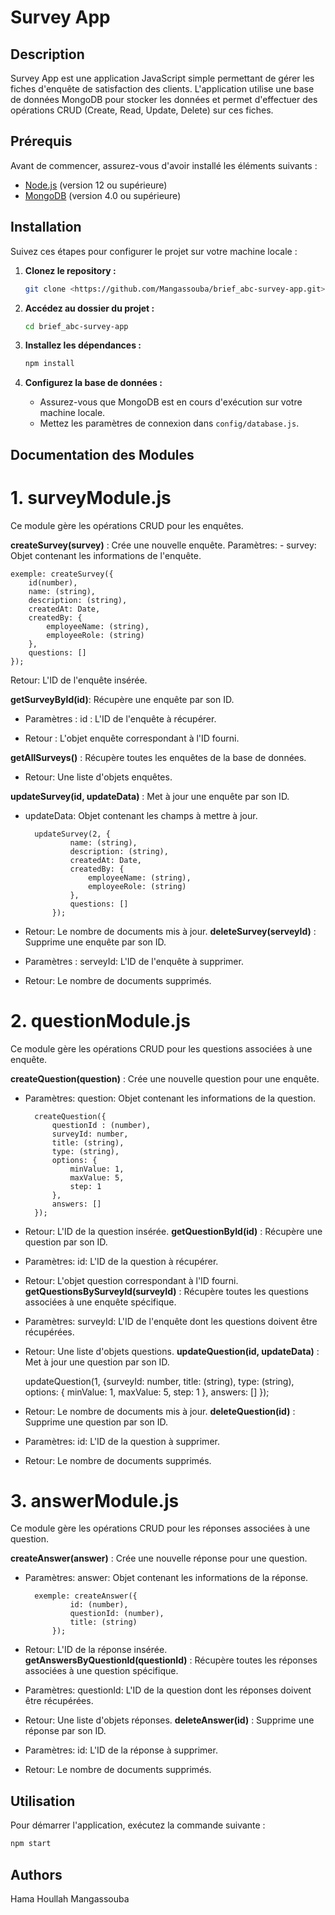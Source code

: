 # Survey App

## Description

Survey App est une application JavaScript simple permettant de gérer les fiches d'enquête de satisfaction des clients. L'application utilise une base de données MongoDB pour stocker les données et permet d'effectuer des opérations CRUD (Create, Read, Update, Delete) sur ces fiches.

## Prérequis

Avant de commencer, assurez-vous d'avoir installé les éléments suivants :

- [Node.js](https://nodejs.org/) (version 12 ou supérieure)
- [MongoDB](https://www.mongodb.com/try/download/community) (version 4.0 ou supérieure)

## Installation

Suivez ces étapes pour configurer le projet sur votre machine locale :

1. **Clonez le repository :**

    ```bash
    git clone <https://github.com/Mangassouba/brief_abc-survey-app.git>
    ```

2. **Accédez au dossier du projet :**

    ```bash
    cd brief_abc-survey-app
    ```

3. **Installez les dépendances :**

    ```bash
    npm install
    ```

4. **Configurez la base de données :**

    - Assurez-vous que MongoDB est en cours d'exécution sur votre machine locale.
    - Mettez les paramètres de connexion dans `config/database.js`.

## Documentation des Modules

# 1. surveyModule.js
Ce module gère les opérations CRUD pour les enquêtes.

 **createSurvey(survey)** : Crée une nouvelle enquête.
    Paramètres:
    - survey: Objet contenant les informations de l'enquête.

    exemple: createSurvey({
        id(number),
        name: (string),
        description: (string),
        createdAt: Date,
        createdBy: {
            employeeName: (string),
            employeeRole: (string)
        },
        questions: []
    });

Retour: L'ID de l'enquête insérée.

 **getSurveyById(id)**: Récupère une enquête par son ID.

 - Paramètres : id : L'ID de l'enquête à récupérer.

- Retour : L'objet enquête correspondant à l'ID fourni.

 **getAllSurveys()** : Récupère toutes les enquêtes de la base de données.

- Retour: Une liste d'objets enquêtes.

 **updateSurvey(id, updateData)** : Met à jour une enquête par son ID.

- updateData: Objet contenant les champs à mettre à jour.

        updateSurvey(2, {
                name: (string),
                description: (string),
                createdAt: Date,
                createdBy: {
                    employeeName: (string),
                    employeeRole: (string)
                },
                questions: []
            });
   
- Retour: Le nombre de documents mis à jour.
 **deleteSurvey(serveyId)** : Supprime une enquête par son ID.

- Paramètres : 
 serveyId: L'ID de l'enquête à supprimer.
- Retour: Le nombre de documents supprimés.

# 2. questionModule.js
Ce module gère les opérations CRUD pour les questions associées à une enquête.

 **createQuestion(question)** : Crée une nouvelle question pour une enquête. 

- Paramètres:
    question: Objet contenant les informations de la question.

        createQuestion({
            questionId : (number),
            surveyId: number,
            title: (string),
            type: (string),
            options: {
                minValue: 1,
                maxValue: 5,
                step: 1
            },
            answers: []
        });

- Retour: L'ID de la question insérée.
 **getQuestionById(id)** : Récupère une question par son ID.

- Paramètres:
    id: L'ID de la question à récupérer.
- Retour: L'objet question correspondant à l'ID fourni.
 **getQuestionsBySurveyId(surveyId)** : Récupère toutes les questions associées à une enquête spécifique.

- Paramètres: 
    surveyId: L'ID de l'enquête dont les questions doivent être récupérées.
- Retour: Une liste d'objets questions.
 **updateQuestion(id, updateData)** : Met à jour une question par son ID.

    updateQuestion(1, {surveyId: number,
        title: (string),
        type: (string),
        options: {
            minValue: 1,
            maxValue: 5,
            step: 1
        },
        answers: []
    });

- Retour: Le nombre de documents mis à jour.
 **deleteQuestion(id)** : Supprime une question par son ID.

- Paramètres:
    id: L'ID de la question à supprimer.
- Retour: Le nombre de documents supprimés.

# 3. answerModule.js
Ce module gère les opérations CRUD pour les réponses associées à une question.

 **createAnswer(answer)** : Crée une nouvelle réponse pour une question.

- Paramètres:
  answer: Objet contenant les informations de la réponse.

        exemple: createAnswer({
                id: (number),
                questionId: (number),
                title: (string)
            });
- Retour: L'ID de la réponse insérée.
 **getAnswersByQuestionId(questionId)** : Récupère toutes les réponses associées à une question spécifique.

- Paramètres:
    questionId: L'ID de la question dont les réponses doivent être récupérées.
- Retour: Une liste d'objets réponses.
 **deleteAnswer(id)** : Supprime une réponse par son ID.

- Paramètres:
    id: L'ID de la réponse à supprimer.
- Retour: Le nombre de documents supprimés.

 ## Utilisation

Pour démarrer l'application, exécutez la commande suivante :

```bash
npm start
```

## Authors

Hama Houllah Mangassouba